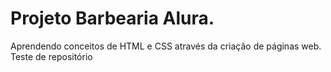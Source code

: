 Projeto Barbearia Alura.
========================

Aprendendo conceitos de HTML e CSS através da criação de páginas web.
Teste de repositório
